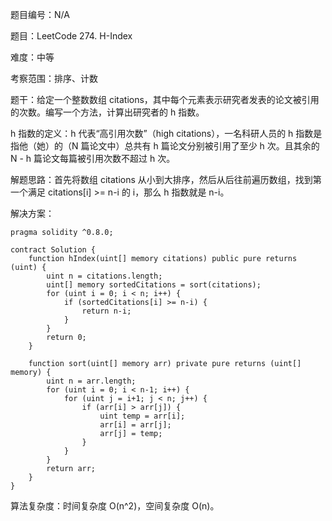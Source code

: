 题目编号：N/A

题目：LeetCode 274. H-Index

难度：中等

考察范围：排序、计数

题干：给定一个整数数组 citations，其中每个元素表示研究者发表的论文被引用的次数。编写一个方法，计算出研究者的 h 指数。

h 指数的定义：h 代表“高引用次数”（high citations），一名科研人员的 h 指数是指他（她）的（N 篇论文中）总共有 h 篇论文分别被引用了至少 h 次。且其余的 N - h 篇论文每篇被引用次数不超过 h 次。

解题思路：首先将数组 citations 从小到大排序，然后从后往前遍历数组，找到第一个满足 citations[i] >= n-i 的 i，那么 h 指数就是 n-i。

解决方案：

```solidity
pragma solidity ^0.8.0;

contract Solution {
    function hIndex(uint[] memory citations) public pure returns (uint) {
        uint n = citations.length;
        uint[] memory sortedCitations = sort(citations);
        for (uint i = 0; i < n; i++) {
            if (sortedCitations[i] >= n-i) {
                return n-i;
            }
        }
        return 0;
    }
    
    function sort(uint[] memory arr) private pure returns (uint[] memory) {
        uint n = arr.length;
        for (uint i = 0; i < n-1; i++) {
            for (uint j = i+1; j < n; j++) {
                if (arr[i] > arr[j]) {
                    uint temp = arr[i];
                    arr[i] = arr[j];
                    arr[j] = temp;
                }
            }
        }
        return arr;
    }
}
```

算法复杂度：时间复杂度 O(n^2)，空间复杂度 O(n)。